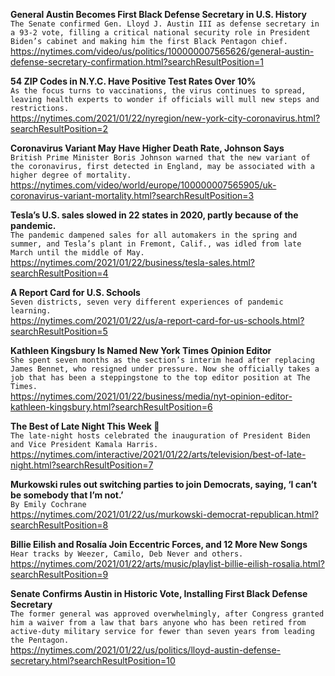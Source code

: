 **General Austin Becomes First Black Defense Secretary in U.S. History**\
`The Senate confirmed Gen. Lloyd J. Austin III as defense secretary in a 93-2 vote, filling a critical national security role in President Biden’s cabinet and making him the first Black Pentagon chief.`\
https://nytimes.com/video/us/politics/100000007565626/general-austin-defense-secretary-confirmation.html?searchResultPosition=1

**54 ZIP Codes in N.Y.C. Have Positive Test Rates Over 10%**\
`As the focus turns to vaccinations, the virus continues to spread, leaving health experts to wonder if officials will mull new steps and restrictions.`\
https://nytimes.com/2021/01/22/nyregion/new-york-city-coronavirus.html?searchResultPosition=2

**Coronavirus Variant May Have Higher Death Rate, Johnson Says**\
`British Prime Minister Boris Johnson warned that the new variant of the coronavirus, first detected in England, may be associated with a higher degree of mortality.`\
https://nytimes.com/video/world/europe/100000007565905/uk-coronavirus-variant-mortality.html?searchResultPosition=3

**Tesla’s U.S. sales slowed in 22 states in 2020, partly because of the pandemic.**\
`The pandemic dampened sales for all automakers in the spring and summer, and Tesla’s plant in Fremont, Calif., was idled from late March until the middle of May.`\
https://nytimes.com/2021/01/22/business/tesla-sales.html?searchResultPosition=4

**A Report Card for U.S. Schools**\
`Seven districts, seven very different experiences of pandemic learning.`\
https://nytimes.com/2021/01/22/us/a-report-card-for-us-schools.html?searchResultPosition=5

**Kathleen Kingsbury Is Named New York Times Opinion Editor**\
`She spent seven months as the section’s interim head after replacing James Bennet, who resigned under pressure. Now she officially takes a job that has been a steppingstone to the top editor position at The Times.`\
https://nytimes.com/2021/01/22/business/media/nyt-opinion-editor-kathleen-kingsbury.html?searchResultPosition=6

**The Best of Late Night This Week 🌙**\
`The late-night hosts celebrated the inauguration of President Biden and Vice President Kamala Harris.`\
https://nytimes.com/interactive/2021/01/22/arts/television/best-of-late-night.html?searchResultPosition=7

**Murkowski rules out switching parties to join Democrats, saying, ‘I can’t be somebody that I’m not.’**\
`By Emily Cochrane`\
https://nytimes.com/2021/01/22/us/murkowski-democrat-republican.html?searchResultPosition=8

**Billie Eilish and Rosalía Join Eccentric Forces, and 12 More New Songs**\
`Hear tracks by Weezer, Camilo, Deb Never and others.`\
https://nytimes.com/2021/01/22/arts/music/playlist-billie-eilish-rosalia.html?searchResultPosition=9

**Senate Confirms Austin in Historic Vote, Installing First Black Defense Secretary**\
`The former general was approved overwhelmingly, after Congress granted him a waiver from a law that bars anyone who has been retired from active-duty military service for fewer than seven years from leading the Pentagon.`\
https://nytimes.com/2021/01/22/us/politics/lloyd-austin-defense-secretary.html?searchResultPosition=10

